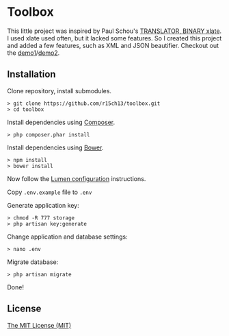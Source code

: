 # Toolbox

This little project was inspired by Paul Schou's [TRANSLATOR, BINARY xlate](http://home.paulschou.net/tools/xlate/).
I used xlate used often, but it lacked some features. So I created this project and added a few features,
such as XML and JSON beautifier. Checkout out the [demo1](http://toolbox.gopagoda.io/)/[demo2](https://r15.ch/).

## Installation

Clone repository, install submodules.
```
> git clone https://github.com/r15ch13/toolbox.git
> cd toolbox
```
Install dependencies using [Composer](http://getcomposer.org/).
```
> php composer.phar install
```

Install dependencies using [Bower](http://bower.io/).
```
> npm install
> bower install
```

Now follow the [Lumen configuration](https://lumen.laravel.com/docs/5.2/installation#configuration) instructions.

Copy ```.env.example``` file to ```.env```

Generate application key:
```
> chmod -R 777 storage
> php artisan key:generate
```
Change application and database settings:
```
> nano .env
```
Migrate database:
```
> php artisan migrate
```

Done!

License
-------
[The MIT License (MIT)](http://r15ch13.mit-license.org/)